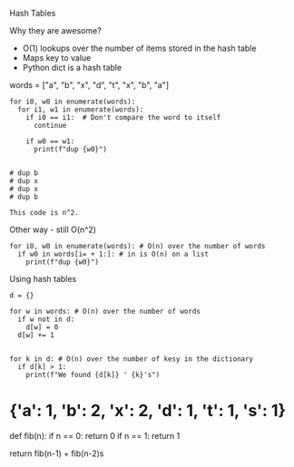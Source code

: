 Hash Tables

Why they are awesome?

* O(1) lookups over the number of items stored in the hash table
* Maps key to value
* Python dict is a hash table

words = ["a", "b", "x", "d", "t", "x", "b", "a"]


```
for i0, w0 in enumerate(words):
  for i1, w1 in enumerate(words):
    if i0 == i1:  # Don't compare the word to itself
      continue

    if w0 == w1:
      print(f"dup {w0}")


# dup b
# dup x
# dup x
# dup b

This code is n^2.
```

Other way - still O(n^2)

```
for i0, w0 in enumerate(words): # O(n) over the number of words
  if w0 in words[i= + 1:]: # in is O(n) on a list
    print(f"dup {w0}")
```

Using hash tables
```
d = {}

for w in words: # O(n) over the number of words
  if w not in d:
    d[w] = 0
  d[w] += 1


for k in d: # O(n) over the number of kesy in the dictionary
  if d[k] > 1:
    print(f"We found {d[k]} ' {k}'s")
```

# {'a': 1, 'b': 2, 'x': 2, 'd': 1, 't': 1, 's': 1}


def fib(n):
  if n == 0: return 0
  if n == 1: return 1

  return fib(n-1) + fib(n-2)s
